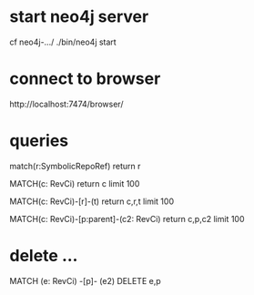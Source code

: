 
# start neo4j server
cf neo4j-.../
./bin/neo4j start

# connect to browser
http://localhost:7474/browser/

# queries

match(r:SymbolicRepoRef) return r

MATCH(c: RevCi) return c limit 100

MATCH(c: RevCi)-[r]-(t) return c,r,t limit 100

MATCH(c: RevCi)-[p:parent]-(c2: RevCi)  return c,p,c2 limit 100

# delete ...
MATCH (e: RevCi) -[p]- (e2) DELETE e,p

